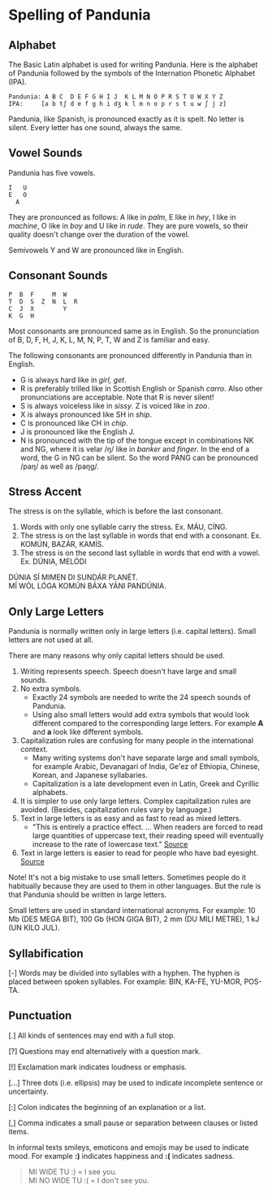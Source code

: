 Spelling of Pandunia
====================

## Alphabet


The Basic Latin alphabet is used for writing Pandunia. Here is the alphabet of Pandunia followed by the symbols of the Internation Phonetic Alphabet (IPA).

    Pandunia: A B C  D E F G H I J  K L M N O P R S T U W X Y Z
    IPA:     [a b tʃ d e f g h i dʒ k l m n o p r s t u w ʃ j z]

Pandunia, like Spanish, is pronounced exactly as it is spelt. No letter is silent. Every letter has one sound, always the same.


Vowel Sounds
------------

Pandunia has five vowels.

    I   U
    E   O
      A

They are pronounced as follows: A like in _palm_, E like in _hey_, I like in _machine_, O like in _boy_ and U like in _rude_. They are pure vowels, so their quality doesn't change over the duration of the vowel.

Semivowels Y and W are pronounced like in English.


Consonant Sounds
----------------

    P  B  F     M  W
    T  D  S  Z  N  L  R
    C  J  X        Y
    K  G  H

Most consonants are pronounced same as in English. So the pronunciation of B, D, F, H, J, K, L, M, N, P, T, W and Z is familiar and easy.

The following consonants are pronounced differently in Pandunia than in English.

- G is always hard like in _girl, get_.
- R is preferably trilled like in Scottish English or Spanish _carro_. Also other pronunciations are acceptable. Note that R is never silent!
- S is always voiceless like in _sissy_. Z is voiced like in _zoo_.
- X is always pronounced like SH in _ship_.
- C is pronounced like CH in _chip_.
- J is pronounced like the English J.
- N is pronounced with the tip of the tongue except in combinations NK and NG, where it is velar /ŋ/ like in _banker_ and _finger_. In the end of a word, the G in NG can be silent. So the word PANG can be pronounced /paŋ/ as well as /paŋg/.



## Stress Accent

The stress is on the syllable, which is before the last consonant.

1. Words with only one syllable carry the stress. Ex. MÁU, CÍNG.
2. The stress is on the last syllable in words that end with a consonant. Ex. KOMÚN, BAZÁR, KAMÍS.
3. The stress is on the second last syllable in words that end with a vowel. Ex. DÚNIA, MELÓDI

DÚNIA SÍ MIMEN DI SUNDÁR PLANÉT.  
MÍ WÓL LÓGA KOMÚN BÁXA YÁNI PANDÚNIA.



## Only Large Letters

Pandunia is normally written only in large letters (i.e. capital letters). Small letters are not used at all.

There are many reasons why only capital letters should be used.

1. Writing represents speech. Speech doesn't have large and small sounds.
2. No extra symbols.
    - Exactly 24 symbols are needed to write the 24 speech sounds of Pandunia.
    - Using also small letters would add extra symbols that would look different compared to the corresponding large letters. For example **A** and **a** look like different symbols.
3. Capitalization rules are confusing for many people in the international context.
    - Many writing systems don't have separate large and small symbols, for example Arabic, Devanagari of India, Ge'ez of Ethiopia, Chinese, Korean, and Japanese syllabaries.
    - Capitalization is a late development even in Latin, Greek and Cyrillic alphabets.
4. It is simpler to use only large letters. Complex capitalization rules are avoided. (Besides, capitalization rules vary by language.)
5. Text in large letters is as easy and as fast to read as mixed letters.
    - "This is entirely a practice effect. ... When readers are forced to read large quantities of uppercase text, their reading speed will eventually increase to the rate of lowercase text." [Source](https://www.microsoft.com/typography/ctfonts/WordRecognition.aspx)
6. Text in large letters is easier to read for people who have bad eyesight. [Source](https://www.ncbi.nlm.nih.gov/pmc/articles/PMC2016788/)

Note! It's not a big mistake to use small letters. Sometimes people do it habitually because they are used to them in other languages. But the rule is that Pandunia should be written in large letters.

Small letters are used in standard international acronyms. For example: 10 Mb (DES MEGA BIT), 100 Gb (HON GIGA BIT), 2 mm (DU MILI METRE), 1 kJ (UN KILO JUL).


## Syllabification

[-] Words may be divided into syllables with a hyphen. The hyphen is placed between spoken syllables. For example: BIN, KA-FE, YU-MOR, POS-TA.


## Punctuation

[.] All kinds of sentences may end with a full stop.

[?] Questions may end alternatively with a question mark.

[!] Exclamation mark indicates loudness or emphasis.

[...] Three dots (i.e. ellipsis) may be used to indicate incomplete sentence or uncertainty.

[:] Colon indicates the beginning of an explanation or a list.

[,] Comma indicates a small pause or separation between clauses or listed items.

In informal texts smileys, emoticons and emojis may be used to indicate mood. For example **:)** indicates happiness and **:(** indicates sadness.

> MI WIDE TU :) = I see you.  
> MI NO WIDE TU :( = I don't see you.

